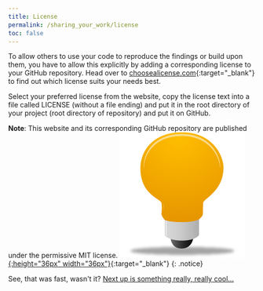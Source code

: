 ```yaml
---
title: License
permalink: /sharing_your_work/license
toc: false
---
```

To allow others to use your code to reproduce the findings or build upon them, you have to allow this explicitly by adding a corresponding license to your GitHub repository. Head over to [choosealicense.com](https://choosealicense.com/){:target="_blank"} to find out which license suits your needs best.

Select your preferred license from the website, copy the license text into a file called LICENSE (without a file ending) and put it in the root directory of your project (root directory of repository) and put it on GitHub.

**Note**: This website and its corresponding GitHub repository are published under the permissive MIT license.
[![example](../figures/example_icon.png){:height="36px" width="36px"}](https://github.com/binste/chicago_safepassage_evaluation/blob/master/LICENSE){:target="_blank"}
{: .notice}

See, that was fast, wasn't it? [Next up is something really, really cool...](./mybinder)